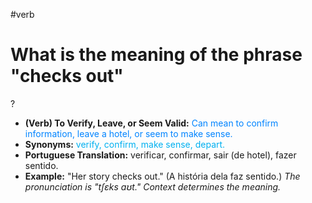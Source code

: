#verb

# What is the meaning of the phrase "checks out"
?
* **(Verb) To Verify, Leave, or Seem Valid:** <span style="color:rgb(0, 132, 255)">Can mean to confirm information, leave a hotel, or seem to make sense.</span>
* **Synonyms:** <span style="color:rgb(0, 176, 240)">verify, confirm, make sense, depart.</span>
* **Portuguese Translation:** <span style="color:rgb(0, 176, 80)\">verificar, confirmar, sair (de hotel), fazer sentido.</span>
* **Example:** <span style="color:rgb(255, 255, 0)\">"Her story checks out." (A história dela faz sentido.)</span>
*The pronunciation is \"tʃɛks aʊt.\" Context determines the meaning.*
<!--SR:!2025-07-09,1,230-->
